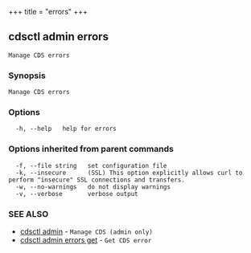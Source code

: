 +++
title = "errors"
+++
## cdsctl admin errors

`Manage CDS errors`

### Synopsis

`Manage CDS errors`

### Options

```
  -h, --help   help for errors
```

### Options inherited from parent commands

```
  -f, --file string   set configuration file
  -k, --insecure      (SSL) This option explicitly allows curl to perform "insecure" SSL connections and transfers.
  -w, --no-warnings   do not display warnings
  -v, --verbose       verbose output
```

### SEE ALSO

* [cdsctl admin](/manual/components/cdsctl/admin/)	 - `Manage CDS (admin only)`
* [cdsctl admin errors get](/manual/components/cdsctl/admin/errors/get/)	 - `Get CDS error`

